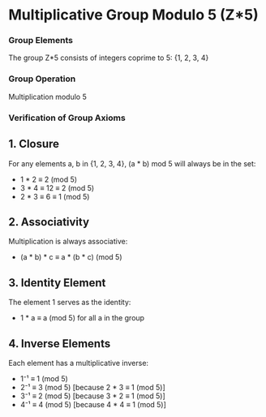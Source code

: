 # Multiplicative Group Modulo 5 (Z*5)

### Group Elements

The group Z*5 consists of integers coprime to 5: {1, 2, 3, 4}

### Group Operation

Multiplication modulo 5

### Verification of Group Axioms

## 1. Closure

For any elements a, b in {1, 2, 3, 4}, (a * b) mod 5 will always be in the set:

- 1 * 2 ≡ 2 (mod 5)
- 3 * 4 ≡ 12 ≡ 2 (mod 5)
- 2 * 3 ≡ 6 ≡ 1 (mod 5)

## 2. Associativity

Multiplication is always associative:

- (a * b) * c ≡ a * (b * c) (mod 5)

## 3. Identity Element

The element 1 serves as the identity:

- 1 * a ≡ a (mod 5) for all a in the group

## 4. Inverse Elements

Each element has a multiplicative inverse:

- 1⁻¹ ≡ 1 (mod 5)
- 2⁻¹ ≡ 3 (mod 5) [because 2 * 3 ≡ 1 (mod 5)]
- 3⁻¹ ≡ 2 (mod 5) [because 3 * 2 ≡ 1 (mod 5)]
- 4⁻¹ ≡ 4 (mod 5) [because 4 * 4 ≡ 1 (mod 5)]